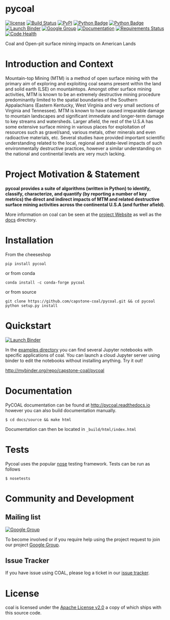 # pycoal

[![license](https://img.shields.io/github/license/capstone-coal/pycoal.svg?maxAge=2592000?style=plastic)](http://www.apache.org/licenses/LICENSE-2.0)
[![Build Status](https://travis-ci.org/capstone-coal/pycoal.svg?branch=master)](https://travis-ci.org/capstone-coal/pycoal)
[![PyPI](https://img.shields.io/pypi/v/pycoal.svg?maxAge=2592000?style=plastic)](https://pypi.python.org/pypi/pycoal)
[![Python Badge](https://img.shields.io/badge/python-3-blue.svg)](https://www.python.org/downloads/)
[![Python Badge](https://img.shields.io/badge/python-2-blue.svg)](https://www.python.org/downloads/)
[![Launch Binder](https://img.shields.io/badge/launch-binder-e66581.svg?style=plastic)](http://mybinder.org/repo/capstone-coal/pycoal)
[![Google Group](https://img.shields.io/badge/-Google%20Group-lightgrey.svg)](https://groups.google.com/forum/#!forum/coal-capstone)
[![Documentation](https://readthedocs.org/projects/pycoal/badge/?version=latest)](http://pycoal.readthedocs.io/en/latest/)
[![Requirements Status](https://requires.io/github/capstone-coal/pycoal/requirements.svg?branch=master)](https://requires.io/github/capstone-coal/pycoal/requirements/?branch=master)
[![Code Health](https://landscape.io/github/capstone-coal/pycoal/master/landscape.svg?style=plastic)](https://landscape.io/github/capstone-coal/pycoal/master)

Coal and Open-pit surface mining impacts on American Lands

# Introduction and Context
Mountain-top Mining (MTM) is a method of open surface mining with the primary aim of exploring and exploiting coal seams present within the land and solid earth (LSE) on mountaintops. Amongst other surface mining activities, MTM is known to be an extremely destructive mining procedure predominantly limited to the spatial boundaries of the Southern Appalachians (Eastern Kentucky, West Virginia and very small sections of Virginia and Tennessee). MTM is known to have caused irreparable damage to mountain landscapes and significant immediate and longer-term damage to key streams and watersheds. Larger afield, the rest of the U.S.A has some extensive surface mining in various places for exploitation of resources such as gravel/sand, various metals, other minerals and even radioactive materials, etc. Several studies have provided important scientific understanding related to the local, regional and state-level impacts of such environmentally destructive practices, however a similar understanding on the national and continental levels are very much lacking.

# Project Motivation & Statement 
**pycoal provides a suite of algorithms (written in Python) to identify, classify, characterize, and quantify (by reporting a number of key metrics) the direct and indirect impacts of MTM and related destructive surface mining activities across the continental U.S.A (and further afield)**. 

More information on coal can be seen at the [project Website](http://capstone-coal.github.io) as well as the [docs](./docs) directory.

# Installation

From the cheeseshop

```
pip install pycoal
```
    
or from conda

```
conda install -c conda-forge pycoal
```

or from source

```
git clone https://github.com/capstone-coal/pycoal.git && cd pycoal
python setup.py install
```

# Quickstart
[![Launch Binder](https://img.shields.io/badge/launch-binder-e66581.svg?style=plastic)](http://mybinder.org/repo/capstone-coal/pycoal)

In the [examples directory](https://github.com/capstone-coal/pycoal/tree/master/examples) you can find several Jupyter notebooks with specific applications of coal. You can launch a cloud Jupyter server using binder to edit the notebooks without installing anything. Try it out!

http://mybinder.org/repo/capstone-coal/pycoal

# Documentation
PyCOAL documentation can be found at http://pycoal.readthedocs.io however you can also build documentation manually.
```
$ cd docs/source && make html
```
Documentation can then be located in ```_build/html/index.html```

# Tests
Pycoal uses the popular [nose](http://nose.readthedocs.io/en/latest/testing.html) testing framework. Tests can be run as follows
```
$ nosetests
```

# Community and Development

## Mailing list
[![Google Group](https://img.shields.io/badge/-Google%20Group-lightgrey.svg)](https://groups.google.com/forum/#!forum/coal-capstone)

To become involved or if you require help using the project request to join our project [Google Group](https://groups.google.com/forum/#!forum/coal-capstone).

## Issue Tracker
If you have issue using COAL, please log a ticket in our [issue tracker](https://github.com/capstone-coal/coal/issues).

# License
coal is licensed under the [Apache License v2.0](http://www.apache.org/licenses/LICENSE-2.0) a copy of which ships with this source code.

